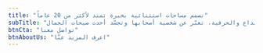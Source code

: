 ```yaml
---
title: "نصمم مساحات استثنائية بخبرة تمتد لأكثر من 20 عاماً"
subTitle: "تصاميم کارەش® تحكي قصصاً من الإبداع والحرفية، تعبّر عن شخصية أصحابها وتجسّد أحدث صيحات الجمال"
btnCta: "تواصل معنا"
btnAboutUs: "اعرف المزيد عنّا"
---
```

